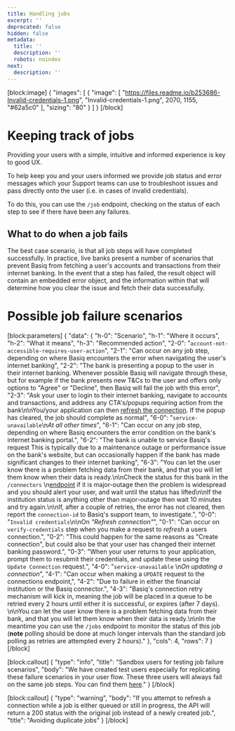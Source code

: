 ```yaml
---
title: Handling jobs
excerpt: ''
deprecated: false
hidden: false
metadata:
  title: ''
  description: ''
  robots: noindex
next:
  description: ''
---
```

[block:image]
{
  "images": [
    {
      "image": [
        "https://files.readme.io/b253686-Invalid-credentials-1.png",
        "Invalid-credentials-1.png",
        2070,
        1155,
        "#62a5c0"
      ],
      "sizing": "80"
    }
  ]
}
[/block]
# Keeping track of jobs

Providing your users with a simple, intuitive and informed experience is key to good UX.

To help keep you and your users informed we provide job status and error messages which your Support teams can use to troubleshoot issues and pass directly onto the user (i.e. in cases of invalid credentials).

To do this, you can use the `/job` endpoint, checking on the status of each step to see if there have been any failures. 

## What to do when a job fails

The best case scenario, is that all job steps will have completed successfully. In practice, live banks present a number of scenarios that prevent Basiq from fetching a user's accounts and transactions from their internet banking. In the event that a step has failed, the result object will contain an embedded error object, and the information within that will determine how you clear the issue and fetch their data successfully.

# Possible job failure scenarios
[block:parameters]
{
  "data": {
    "h-0": "Scenario",
    "h-1": "Where it occurs",
    "h-2": "What it means",
    "h-3": "Recommended action",
    "2-0": "`account-not-accessible-requires-user-action`",
    "2-1": "Can occur on any job step, depending on where Basiq encounters the error when navigating the user's internet banking",
    "2-2": "The bank is presenting a popup to the user in their internet banking. Whenever possible Basiq will navigate through these, but for example if the bank presents new T&Cs to the user and offers only options to \"Agree\" or \"Decline\", then Basiq will fail the job with this error",
    "2-3": "Ask your user to login to their internet banking, navigate to accounts and transactions, and address any CTA's/popups requiring action from the bank\n\nYou/your application can then [refresh the connection](#refresh-a-connection). If the popup has cleared, the job should complete as normal",
    "6-0": "`service-unavailable`\n*At all other times*",
    "6-1": "Can occur on any job step, depending  on where Basiq encounters the error condition on the bank's internet banking portal.",
    "6-2": "The bank is unable to service Basiq's request This is typically due to a maintenance outage or performance issue on the bank's website, but can occasionally happen if the bank has made significant changes to their internet banking",
    "6-3": "You can let the user know there is a problem fetching data from their bank, and that you will let them know when their data is ready.\n\nCheck the status for this bank in the `/connectors` \n[endpoint](https://api.basiq.io/reference/getconnectors-1) if it is major-outage then the problem is widespread and you should alert your user, and wait until the status has lifted\n\nIf the institution status is anything other than major-outage then wait 10 minutes and try again.\n\nIf, after a couple of retries, the error has not cleared, then report the `connection-id` to Basiq's support team, to investigate.",
    "0-0": "`Invalid credentials`\n\nOn *\"Refresh connection\"*",
    "0-1": "Can occur on `verify-credentials` step when you make a request to *refresh* a users connection.",
    "0-2": "This could happen for the same reasons as \"Create connection\", but could also be that your user has changed their internet banking password.",
    "0-3": "When your user returns to your application, prompt them to resubmit their credentials, and update these using the `Update Connection` request.",
    "4-0": "`service-unavailable` \n*On updating a connection*",
    "4-1": "Can occur when making a `UPDATE` request to the connections endpoint,",
    "4-2": "Due to failure in either the financial institution or the Basiq connector.",
    "4-3": "Basiq's connection retry mechanism will kick in, meaning the job will be placed in a queue to be retried every 2 hours until either it is successful, or expires (after 7 days). \n\nYou can let the user know there is a problem fetching data from their bank, and that you will let them know when their data is ready.\n\nIn the meantime you can use the `/jobs` endpoint to monitor the status of this job (**note** polling should be done at much longer intervals than the standard job polling as retries are attempted every 2 hours)."
  },
  "cols": 4,
  "rows": 7
}
[/block]

[block:callout]
{
  "type": "info",
  "title": "Sandbox users for testing job failure scenarios",
  "body": "We have created test users especially for replicating these failure scenarios in your user flow. These three users will always fail on the same job steps. You can find them [here](ref:testing)."
}
[/block]

[block:callout]
{
  "type": "warning",
  "body": "If you attempt to refresh a connection while a job is either queued or still in progress, the API will return a 200 status with the original job instead of a newly created job.",
  "title": "Avoiding duplicate jobs"
}
[/block]